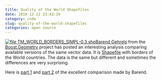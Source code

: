 ```yaml
---
title: Quality of the World Shapefiles
date: 2010-12-22 23:43:19
category: code
slug: quality-of-the-world-shapefiles
categories: open source
---
```


[![file TM_WORLD_BORDERS_SIMPL-0.3.shp](http://lh3.ggpht.com/_6zrdK5O_LIg/TP_-VzMsgzI/AAAAAAAABYY/-q_C3OAFUX8/world5b.gif)](http://barendgehrels.blogspot.com/2010/12/free-shapefile-of-countries-of-world.html)[Barend Gehrels](http://barendgehrels.blogspot.com) from the [Boost.Geometry](http://trac.osgeo.org/ggl) project has posted an interesting analysis comparing available versions of the same vector data. It is [Shapefile](http://en.wikipedia.org/wiki/Shapefile) with borders of the World countries. The data is the same but different and sometimes the differences are very surprising.

Here is [part 1](http://barendgehrels.blogspot.com/2010/12/free-shapefile-of-countries-of-world.html) and [part 2](http://barendgehrels.blogspot.com/2010/12/free-shapefiles-of-of-world-2.html) of the excellent comparison made by Barend.
